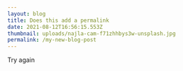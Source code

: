 ```yaml
---
layout: blog
title: Does this add a permalink
date: 2021-08-12T16:56:15.553Z
thumbnail: uploads/najla-cam-f71zhhbys3w-unsplash.jpg
permalink: /my-new-blog-post
---
```

Try again